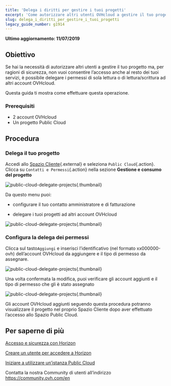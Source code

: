 ```yaml
---
title: 'Delega i diritti per gestire i tuoi progetti'
excerpt: 'Come autorizzare altri utenti OVHcloud a gestire il tuo progetto Public Cloud'
slug: delega_i_diritti_per_gestire_i_tuoi_progetti
legacy_guide_number: g1914
---
```


**Ultimo aggiornamento: 11/07/2019**
 
## Obiettivo

Se hai la necessità di autorizzare altri utenti a gestire il tuo progetto ma, per ragioni di sicurezza, non vuoi consentire l’accesso anche al resto dei tuoi servizi, è possibile delegare i permessi di sola lettura o di lettura/scrittura ad altri account OVHcloud.

Questa guida ti mostra come effettuare questa operazione.


### Prerequisiti

- 2 account OVHcloud
- Un progetto Public Cloud


## Procedura 

### Delega il tuo progetto

Accedi allo [Spazio Cliente](https://www.ovh.com/auth/?action=gotomanager&from=https://www.ovh.it/&ovhSubsidiary=it){.external} e seleziona `Public Cloud`{.action}. Clicca su `Contatti e Permessi`{.action} nella sezione **Gestione e consumo del progetto**

![public-cloud-delegate-projects](images/pcidelegateprojects1.png){.thumbnail}

Da questo menu puoi:

* configurare il tuo contatto amministratore e di fatturazione

* delegare i tuoi progetti ad altri account OVHcloud


![public-cloud-delegate-projects](images/pcidelegateprojects2.png){.thumbnail}

### Configura la delega dei permessi

Clicca sul tasto`Aggiungi` e inserisci l’identificativo (nel formato xx000000-ovh) dell’account OVHcloud da aggiungere e il tipo di permesso da assegnare.

![public-cloud-delegate-projects](images/pcidelegateprojects3.png){.thumbnail}

Una volta confermata la modifica, puoi verificare gli account aggiunti e il tipo di permesso che gli è stato assegnato

![public-cloud-delegate-projects](images/pcidelegateprojects4.png){.thumbnail}

Gli account OVHcloud aggiunti seguendo questa procedura potranno visualizzare il progetto nel proprio Spazio Cliente dopo aver effettuato l’accesso allo Spazio Public Cloud.

## Per saperne di più

[Accesso e sicurezza con Horizon](https://docs.ovh.com/it/public-cloud/accesso_e_sicurezza_con_horizon/)

[Creare un utente per accedere a Horizon](https://docs.ovh.com/it/public-cloud/crea_un_utente_per_accedere_a_horizon/)

[Iniziare a utilizzare un’istanza Public Cloud](https://docs.ovh.com/it/public-cloud/come_utilizzare_la_tua_istanza_public_cloud/)

Contatta la nostra Community di utenti all’indirizzo <https://community.ovh.com/en>